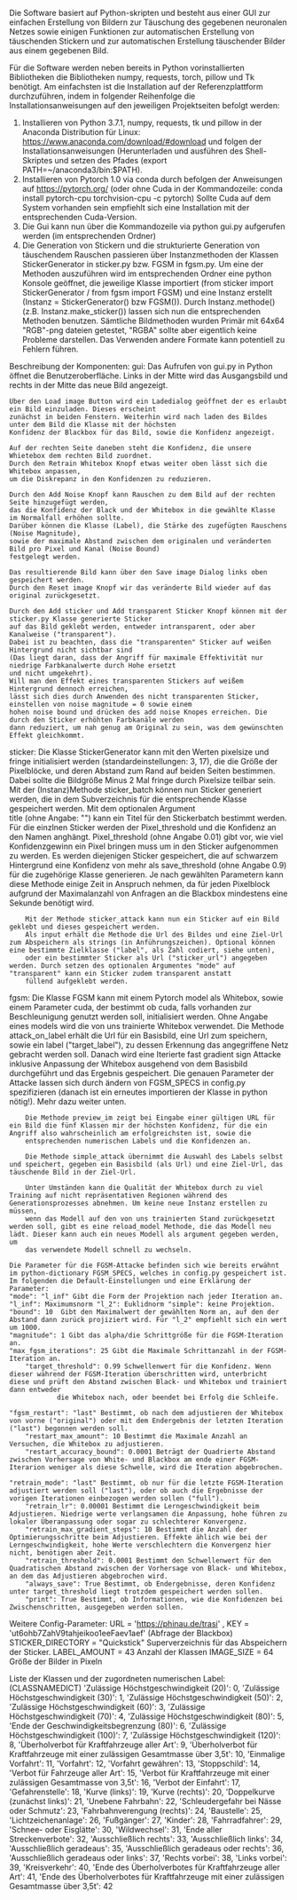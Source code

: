 Die Software basiert auf Python-skripten und besteht aus einer GUI zur einfachen Erstellung 
von Bildern zur Täuschung des gegebenen neuronalen Netzes sowie einigen Funktionen zur automatischen 
Erstellung von täuschenden Stickern und zur automatischen Erstellung täuschender Bilder aus 
einem gegebenen Bild. 

Für die Software werden neben bereits in Python vorinstallierten Bibliotheken die Bibliotheken
numpy, requests, torch, pillow und Tk benötigt.
Am einfachsten ist die Installation auf der Referenzplattform durchzuführen, indem in folgender Reihenfolge
die Installationsanweisungen auf den jeweiligen Projektseiten befolgt werden:
1. Installieren von Python 3.7.1, numpy, requests, tk und pillow in der Anaconda Distribution für Linux: https://www.anaconda.com/download/#download und folgen der Installationsanweisungen
(Herunterladen und ausführen des Shell-Skriptes und setzen des Pfades (export PATH=~/anaconda3/bin:$PATH).
2. Installieren von Pytorch 1.0 via conda durch befolgen der Anweisungen auf https://pytorch.org/ (oder ohne Cuda in der Kommandozeile: conda install pytorch-cpu torchvision-cpu -c pytorch) 
Sollte Cuda auf dem System vorhanden sein empfiehlt sich eine Installation mit der entsprechenden Cuda-Version.
3. Die Gui kann nun über die Kommandozeile via python gui.py aufgerufen werden (im entsprechenden Ordner)
4. Die Generation von Stickern und die strukturierte Generation von täuschendem Rauschen passieren über Instanzmethoden der Klassen StickerGenerator in sticker.py bzw. FGSM in fgsm.py.
Um eine der Methoden auszuführen wird im entsprechenden Ordner eine python Konsole geöffnet, die jeweilige Klasse importiert (from sticker import StickerGenerator / from fgsm import FGSM) und eine Instanz erstellt
(Instanz = StickerGenerator() bzw FGSM()). Durch Instanz.methode() (z.B. Instanz.make_sticker()) lassen sich nun die entsprechenden Methoden benutzen. 
Sämtliche Bildmethoden wurden Primär mit 64x64 "RGB"-png dateien getestet, "RGBA" sollte aber eigentlich keine Probleme darstellen. Das Verwenden andere Formate kann potentiell zu Fehlern führen. 

Beschreibung der Komponenten:
gui:
	Das Aufrufen von gui.py in Python öffnet die Benutzeroberfläche. 
	Links in der Mitte wird das Ausgangsbild und rechts in der Mitte das neue Bild angezeigt. 

	Über den Load image Button wird ein Ladedialog geöffnet der es erlaubt ein Bild einzuladen. Dieses erscheint
	zunächst in beiden Fenstern. Weiterhin wird nach laden des Bildes unter dem Bild die Klasse mit der höchsten 
	Konfidenz der Blackbox für das Bild, sowie die Konfidenz angezeigt.

	Auf der rechten Seite daneben steht die Konfidenz, die unsere Whietebox dem rechten Bild zuordnet.
	Durch den Retrain Whitebox Knopf etwas weiter oben lässt sich die Whitebox anpassen, 
	um die Diskrepanz in den Konfidenzen zu reduzieren. 

	Durch den Add Noise Knopf kann Rauschen zu dem Bild auf der rechten Seite hinzugefügt werden,
	das die Konfidenz der Black und der Whitebox in die gewählte Klasse  im Normalfall erhöhen sollte.
	Darüber können die Klasse (Label), die Stärke des zugefügten Rauschens (Noise Magnitude), 
	sowie der maximale Abstand zwischen dem originalen und veränderten Bild pro Pixel und Kanal (Noise Bound) 
	festgelegt werden.

	Das resultierende Bild kann über den Save image Dialog links oben gespeichert werden.
	Durch den Reset image Knopf wir das veränderte Bild wieder auf das original zurückgesetzt.

	Durch den Add sticker und Add transparent Sticker Knopf können mit der sticker.py Klasse generierte Sticker 
	auf das Bild geklebt werden, entweder intransparent, oder aber Kanalweise ("transparent"). 
	Dabei ist zu beachten, dass die "transparenten" Sticker auf weißen Hintergrund nicht sichtbar sind 
	(Das liegt daran, dass der Angriff für maximale Effektivität nur niedrige Farbkanalwerte durch Hohe ersetzt
	und nicht umgekehrt).
	Will man den Effekt eines transparenten Stickers auf weißem Hintergrund dennoch erreichen,
	lässt sich dies durch Anwenden des nicht transparenten Sticker, einstellen von noise magnitude = 0 sowie einem
	hohen noise bound und drücken des add noise Knopes erreichen. Die durch den Sticker erhöhten Farbkanäle werden
	dann reduziert, um nah genug am Original zu sein, was dem gewünschten Effekt gleichkommt.


sticker:
	Die Klasse StickerGenerator kann mit den Werten pixelsize und fringe initialisiert werden (standardeinstellungen: 3, 17), die die Größe der Pixelblöcke, und deren Abstand zum Rand auf beiden Seiten bestimmen. 
	Dabei sollte die Bildgröße Minus 2 Mal fringe durch Pixelsize teilbar sein.
		Mit der (Instanz)Methode sticker_batch können nun Sticker generiert werden, die in dem Subverzeichnis für die entsprechende Klasse gespeichert werden. Mit dem optionalen Argument 	
		title (ohne Angabe: "") kann ein Titel für den Stickerbatch bestimmt werden. Für die einzlnen Sticker werden der Pixel_threshold und die Konfidenz an den Namen anghängt. 
		Pixel_threshold (ohne Angabe 0.01)  gibt vor, wie viel Konfidenzgewinn ein Pixel bringen muss um in den Sticker aufgenommen zu werden.
		Es werden diejenigen Sticker gespeichert, die auf schwarzem Hintergrund eine Konfidenz von mehr als save_threshold (ohne Angabe 0.9) für die zugehörige Klasse generieren. Je
		nach gewählten Parametern kann diese Methode einige Zeit in Anspruch nehmen, da für jeden Pixelblock aufgrund der Maximalanzahl von Anfragen an die Blackbox mindestens eine 
		Sekunde benötigt wird.

		Mit der Methode sticker_attack kann nun ein Sticker auf ein Bild geklebt und dieses gespeichert werden.
		Als input erhält die Methode die Url des Bildes und eine Ziel-Url zum Abspeichern als strings (in Anführungszeichen). Optional können eine bestimmte Zielklasse ("label", als Zahl codiert, siehe unten), 
		oder ein bestimmter Sticker als Url ("sticker_url") angegeben werden. Durch setzen des optionalen Argumentes "mode" auf "transparent" kann ein Sticker zudem transparent anstatt
		füllend aufgeklebt werden.
fgsm:
	Die Klasse FGSM kann mit einem Pytorch model als Whitebox, sowie einem Parameter cuda, der bestimmt ob cuda, falls vorhanden zur Beschleunigung genutzt werden soll, initialisiert werden.
	Ohne Angabe eines models wird die von uns trainierte Whitebox verwendet. 
		Die Methode attack_on_label erhält die Url für ein Basisbild, eine Url zum speichern, sowie ein label ("target_label"), zu dessen Erkennung das angegriffene Netz gebracht werden soll. 
		Danach wird eine Iterierte fast gradient sign Attacke inklusive Anpassung der Whitebox ausgehend von dem Basisbild durchgeführt und das Ergebnis gespeichert. Die genauen Parameter der Attacke
		lassen sich durch ändern von FGSM_SPECS in config.py spezifizieren (danach ist ein erneutes importieren der Klasse in python nötig!). Mehr dazu weiter unten.
		
		Die Methode preview_im zeigt bei Eingabe einer gültigen URL für ein Bild die fünf Klassen mir der höchsten Konfidenz, für die ein Angriff also wahrscheinlich am erfolgreichsten ist, sowie die 
		entsprechenden numerischen Labels und die Konfidenzen an.
	
		Die Methode simple_attack übernimmt die Auswahl des Labels selbst und speichert, gegeben ein Basisbild (als Url) und eine Ziel-Url, das täuschende Bild in der Ziel-Url.
		
		Unter Umständen kann die Qualität der Whitebox durch zu viel Training auf nicht repräsentativen Regionen während des Generationsprozesses abnehmen. Um keine neue Instanz erstellen zu müssen,
		wenn das Modell auf den von uns trainierten Stand zurückgesetzt werden soll, gibt es eine reload_model Methode, die das Modell neu lädt. Dieser kann auch ein neues Modell als argument gegeben werden, um
		das verwendete Modell schnell zu wechseln.  

	Die Parameter für die FGSM-Attacke befinden sich wie bereits erwähnt im python-dictionary FGSM_SPECS, welches in config.py gespeichert ist. Im folgenden die Default-Einstellungen und eine Erklärung der Parameter:
	"mode": "l_inf" Gibt die Form der Projektion nach jeder Iteration an. "l_inf": Maximumsnorm "l_2": Euklidnorm "simple": keine Projektion. 
   	"bound": 10  Gibt den Maximalwert der gewählten Norm an, auf den der Abstand dann zurück projiziert wird. Für "l_2" empfiehlt sich ein wert um 1000. 
   	"magnitude": 1 Gibt das alpha/die Schrittgröße für die FGSM-Iteration an.
   	"max_fgsm_iterations": 25 Gibt die Maximale Schrittanzahl in der FGSM-Iteration an. 
    	"target_threshold": 0.99 Schwellenwert für die Konfidenz. Wenn dieser während der FGSM-Iteration überschritten wird, unterbricht diese und prüft den Abstand zwischen Black- und Whitebox und trainiert dann entweder 
				die Whitebox nach, oder beendet bei Erfolg die Schleife.

   	"fgsm_restart": "last" Bestimmt, ob nach dem adjustieren der Whitebox von vorne ("original") oder mit dem Endergebnis der letzten Iteration ("last") begonnen werden soll.
    	"restart_max_amount": 10 Bestimmt die Maximale Anzahl an Versuchen, die Whitebox zu adjustieren.
    	"restart_accuracy_bound": 0.0001 Beträgt der Quadrierte Abstand zwischen Vorhersage von White- und Blackbox am ende einer FGSM-Iterarion weniger als diese Schwelle, wird die Iteration abgebrochen.

   	"retrain_mode": "last" Bestimmt, ob nur für die letzte FGSM-Iteration adjustiert werden soll ("last"), oder ob auch die Ergebnisse der vorigen Iterationen einbezogen werden sollen ("full").
    	"retrain_lr": 0.00001 Bestimmt die Lerngeschwindigkeit beim Adjustieren. Niedrige werte verlangsamen die Anpassung, hohe führen zu lokaler Überanpassung oder sogar zu schlechterer Konvergenz.
    	"retrain_max_gradient_steps": 10 Bestimmt die Anzahl der Optimierungsschritte beim Adjustieren. Effekte ählich wie bei der Lerngeschwindigkeit, hohe Werte verschlechtern die Konvergenz hier nicht, benötigen aber Zeit.
    	"retrain_threshold": 0.0001 Bestimmt den Schwellenwert für den Quadratischen Abstand zwischen der Vorhersage von Black- und Whitebox, an dem das Adjustieren abgebrochen wird.
    	"always_save": True Bestimmt, ob Endergebnisse, deren Konfidenz unter target_threshold liegt trotzdem gespeichert werden sollen.
    	"print": True Bestimmt, ob Informationen, wie die Konfidenzen bei Zwischenschritten, ausgegeben werden sollen.

		
Weitere Config-Parameter:
	URL = 'https://phinau.de/trasi' , KEY = 'ut6ohb7ZahV9tahjeikoo1eeFaev1aef' (Abfrage der Blackbox)
	STICKER_DIRECTORY = "Quickstick" Superverzeichnis für das Abspeichern der Sticker.
	LABEL_AMOUNT = 43 Anzahl der Klassen
	IMAGE_SIZE = 64 Größe der Bilder in Pixeln


Liste der Klassen und der zugordneten numerischen Label: (CLASSNAMEDICT)
		 'Zulässige Höchstgeschwindigkeit (20)': 0,
  		 'Zulässige Höchstgeschwindigkeit (30)': 1,
                 'Zulässige Höchstgeschwindigkeit (50)': 2,
                 'Zulässige Höchstgeschwindigkeit (60)': 3,
                 'Zulässige Höchstgeschwindigkeit (70)': 4,
                 'Zulässige Höchstgeschwindigkeit (80)': 5,
                 'Ende der Geschwindigkeitsbegrenzung (80)': 6,
                 'Zulässige Höchstgeschwindigkeit (100)': 7,
                 'Zulässige Höchstgeschwindigkeit (120)': 8,
                 'Überholverbot für Kraftfahrzeuge aller Art': 9,
                 'Überholverbot für Kraftfahrzeuge mit einer zulässigen Gesamtmasse über 3,5t': 10,
                 'Einmalige Vorfahrt': 11,
                 'Vorfahrt': 12,
                 'Vorfahrt gewähren': 13,
                 'Stoppschild': 14,
                 'Verbot für Fahrzeuge aller Art': 15,
                 'Verbot für Kraftfahrzeuge mit einer zulässigen Gesamtmasse von 3,5t': 16,
                 'Verbot der Einfahrt': 17,
                 'Gefahrenstelle': 18,
                 'Kurve (links)': 19,
                 'Kurve (rechts)': 20,
                 'Doppelkurve (zunächst links)': 21,
                 'Unebene Fahrbahn': 22,
                 'Schleudergefahr bei Nässe oder Schmutz': 23,
                 'Fahrbahnverengung (rechts)': 24,
                 'Baustelle': 25,
                 'Lichtzeichenanlage': 26,
                 'Fußgänger': 27,
                 'Kinder': 28,
                 'Fahrradfahrer': 29,
                 'Schnee- oder Eisglätte': 30,
                 'Wildwechsel': 31,
                 'Ende aller Streckenverbote': 32,
                 'Ausschließlich rechts': 33,
                 'Ausschließlich links': 34,
                 'Ausschließlich geradeaus': 35,
                 'Ausschließlich geradeaus oder rechts': 36,
                 'Ausschließlich geradeaus oder links': 37,
                 'Rechts vorbei': 38,
                 'Links vorbei': 39,
                 'Kreisverkehr': 40,
                 'Ende des Überholverbotes für Kraftfahrzeuge aller Art': 41,
                 'Ende des Überholverbotes für Kraftfahrzeuge mit einer zulässigen Gesamtmasse über 3,5t': 42

